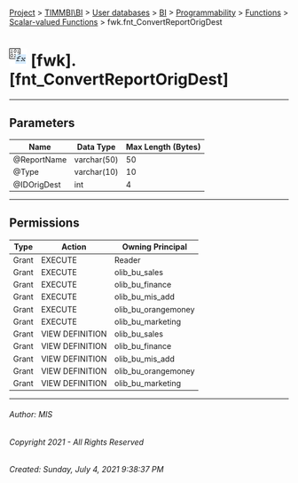#### 

[Project](../../../../../../index.md) > [TIMMBI\\BI](../../../../../index.md) > [User databases](../../../../index.md) > [BI](../../../index.md) > [Programmability](../../index.md) > [Functions](../index.md) > [Scalar-valued Functions](Scalar-valued_Functions.md) > fwk.fnt_ConvertReportOrigDest

# ![Scalar-valued Functions](../../../../../../Images/Function_Scalar32.png) [fwk].[fnt_ConvertReportOrigDest]

---

## <a name="#parameters"></a>Parameters

| Name | Data Type | Max Length (Bytes) |
|---|---|---|
| @ReportName | varchar(50) | 50 |
| @Type | varchar(10) | 10 |
| @IDOrigDest | int | 4 |


---

## <a name="#permissions"></a>Permissions

| Type | Action | Owning Principal |
|---|---|---|
| Grant | EXECUTE | Reader |
| Grant | EXECUTE | olib_bu_sales |
| Grant | EXECUTE | olib_bu_finance |
| Grant | EXECUTE | olib_bu_mis_add |
| Grant | EXECUTE | olib_bu_orangemoney |
| Grant | EXECUTE | olib_bu_marketing |
| Grant | VIEW DEFINITION | olib_bu_sales |
| Grant | VIEW DEFINITION | olib_bu_finance |
| Grant | VIEW DEFINITION | olib_bu_mis_add |
| Grant | VIEW DEFINITION | olib_bu_orangemoney |
| Grant | VIEW DEFINITION | olib_bu_marketing |


---

###### Author:  MIS

###### Copyright 2021 - All Rights Reserved

###### Created: Sunday, July 4, 2021 9:38:37 PM

